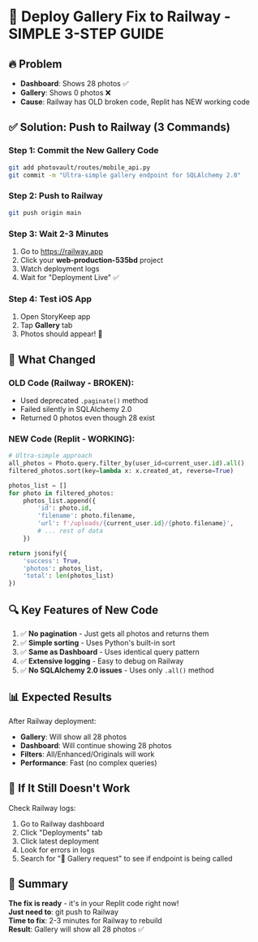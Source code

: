 # 🚀 Deploy Gallery Fix to Railway - SIMPLE 3-STEP GUIDE

## 🔥 Problem
- **Dashboard**: Shows 28 photos ✅
- **Gallery**: Shows 0 photos ❌
- **Cause**: Railway has OLD broken code, Replit has NEW working code

## ✅ Solution: Push to Railway (3 Commands)

### Step 1: Commit the New Gallery Code
```bash
git add photovault/routes/mobile_api.py
git commit -m "Ultra-simple gallery endpoint for SQLAlchemy 2.0"
```

### Step 2: Push to Railway
```bash
git push origin main
```

### Step 3: Wait 2-3 Minutes
1. Go to https://railway.app
2. Click your **web-production-535bd** project
3. Watch deployment logs
4. Wait for "Deployment Live" ✅

### Step 4: Test iOS App
1. Open StoryKeep app
2. Tap **Gallery** tab
3. Photos should appear! 🎉

## 🎯 What Changed

### OLD Code (Railway - BROKEN):
- Used deprecated `.paginate()` method
- Failed silently in SQLAlchemy 2.0
- Returned 0 photos even though 28 exist

### NEW Code (Replit - WORKING):
```python
# Ultra-simple approach
all_photos = Photo.query.filter_by(user_id=current_user.id).all()
filtered_photos.sort(key=lambda x: x.created_at, reverse=True)

photos_list = []
for photo in filtered_photos:
    photos_list.append({
        'id': photo.id,
        'filename': photo.filename,
        'url': f'/uploads/{current_user.id}/{photo.filename}',
        # ... rest of data
    })

return jsonify({
    'success': True,
    'photos': photos_list,
    'total': len(photos_list)
})
```

## 🔍 Key Features of New Code
1. ✅ **No pagination** - Just gets all photos and returns them
2. ✅ **Simple sorting** - Uses Python's built-in sort
3. ✅ **Same as Dashboard** - Uses identical query pattern
4. ✅ **Extensive logging** - Easy to debug on Railway
5. ✅ **No SQLAlchemy 2.0 issues** - Uses only `.all()` method

## 📊 Expected Results

After Railway deployment:
- **Gallery**: Will show all 28 photos
- **Dashboard**: Will continue showing 28 photos
- **Filters**: All/Enhanced/Originals will work
- **Performance**: Fast (no complex queries)

## 🚨 If It Still Doesn't Work

Check Railway logs:
1. Go to Railway dashboard
2. Click "Deployments" tab
3. Click latest deployment
4. Look for errors in logs
5. Search for "📸 Gallery request" to see if endpoint is being called

## 📝 Summary

**The fix is ready** - it's in your Replit code right now!  
**Just need to**: git push to Railway  
**Time to fix**: 2-3 minutes for Railway to rebuild  
**Result**: Gallery will show all 28 photos ✅
